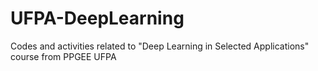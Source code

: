 # UFPA-DeepLearning
Codes and activities related to "Deep Learning in Selected Applications" course from PPGEE UFPA
